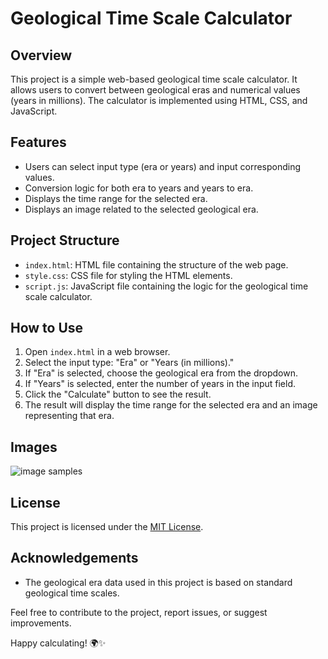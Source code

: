 
# Geological Time Scale Calculator

## Overview

This project is a simple web-based geological time scale calculator. It allows users to convert between geological eras and numerical values (years in millions). The calculator is implemented using HTML, CSS, and JavaScript.

## Features

- Users can select input type (era or years) and input corresponding values.
- Conversion logic for both era to years and years to era.
- Displays the time range for the selected era.
- Displays an image related to the selected geological era.

## Project Structure

- `index.html`: HTML file containing the structure of the web page.
- `style.css`: CSS file for styling the HTML elements.
- `script.js`: JavaScript file containing the logic for the geological time scale calculator.

## How to Use

1. Open `index.html` in a web browser.
2. Select the input type: "Era" or "Years (in millions)."
3. If "Era" is selected, choose the geological era from the dropdown.
4. If "Years" is selected, enter the number of years in the input field.
5. Click the "Calculate" button to see the result.
6. The result will display the time range for the selected era and an image representing that era.

## Images
![image samples](https://github.com/Esther-Matthew/GTScalculator/blob/main/sample%20designs/website%20design.png)

## License

This project is licensed under the [MIT License](LICENSE).

## Acknowledgements

- The geological era data used in this project is based on standard geological time scales.

Feel free to contribute to the project, report issues, or suggest improvements.

Happy calculating! 🌍✨

<!--
**Esther-Matthew/Esther-Matthew** is a ✨ _special_ ✨ repository because its `README.md` (this file) appears on your GitHub profile.

Here are some ideas to get you started:

- 🔭 I’m currently working on ...
- 🌱 I’m currently learning ...
- 👯 I’m looking to collaborate on ...
- 🤔 I’m looking for help with ...
- 💬 Ask me about ...
- 📫 How to reach me: ...
- 😄 Pronouns: ...
- ⚡ Fun fact: ...
-->

